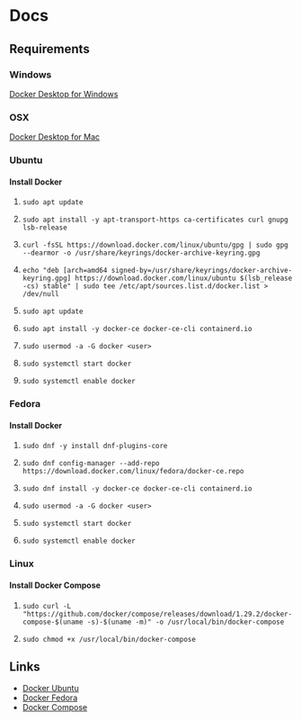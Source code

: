 # Docs

## Requirements

### Windows

[Docker Desktop for Windows](https://docs.docker.com/docker-for-windows/install/)


### OSX

[Docker Desktop for Mac](https://docs.docker.com/docker-for-mac/install/)


### Ubuntu

#### Install Docker

1) `sudo apt update`
   

2) `sudo apt install -y apt-transport-https ca-certificates curl gnupg lsb-release`
   

3) `curl -fsSL https://download.docker.com/linux/ubuntu/gpg | sudo gpg --dearmor -o /usr/share/keyrings/docker-archive-keyring.gpg`
   

4) `echo "deb [arch=amd64 signed-by=/usr/share/keyrings/docker-archive-keyring.gpg] https://download.docker.com/linux/ubuntu $(lsb_release -cs) stable" | sudo tee /etc/apt/sources.list.d/docker.list > /dev/null`


5) `sudo apt update`


6) `sudo apt install -y docker-ce docker-ce-cli containerd.io`


7) `sudo usermod -a -G docker <user>`


8) `sudo systemctl start docker`
   

9) `sudo systemctl enable docker`


### Fedora

#### Install Docker

1) `sudo dnf -y install dnf-plugins-core`


2) `sudo dnf config-manager --add-repo https://download.docker.com/linux/fedora/docker-ce.repo`
   

3) `sudo dnf install -y docker-ce docker-ce-cli containerd.io`


4) `sudo usermod -a -G docker <user>`


5) `sudo systemctl start docker`
   

6) `sudo systemctl enable docker`


### Linux

#### Install Docker Compose

1) `sudo curl -L "https://github.com/docker/compose/releases/download/1.29.2/docker-compose-$(uname -s)-$(uname -m)" -o /usr/local/bin/docker-compose`


2) `sudo chmod +x /usr/local/bin/docker-compose`

## Links

- [Docker Ubuntu](https://docs.docker.com/engine/install/ubuntu/)
- [Docker Fedora](https://docs.docker.com/engine/install/fedora/)
- [Docker Compose](https://docs.docker.com/compose/install/)
